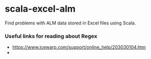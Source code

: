 # scala-excel-alm
Find problems with ALM data stored in Excel files using Scala.

### Useful links for reading about Regex

 - https://www.icewarp.com/support/online_help/203030104.htm
 - 
